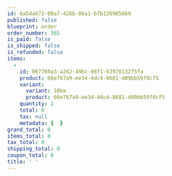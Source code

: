```yaml
---
id: 6a54a672-00a7-426b-86a1-b7b126905669
published: false
blueprint: order
order_number: 365
is_paid: false
is_shipped: false
is_refunded: false
items:
  -
    id: 067769a3-a262-49bc-98f1-53978132f5fa
    product: 66e767a9-ee34-4dc4-8681-d09bb59f0cf5
    variant:
      variant: 10km
      product: 66e767a9-ee34-4dc4-8681-d09bb59f0cf5
    quantity: 1
    total: 0
    tax: null
    metadata: {  }
grand_total: 0
items_total: 0
tax_total: 0
shipping_total: 0
coupon_total: 0
title: ' '
---
```

